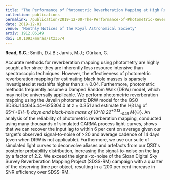 ```yaml
---
title: "The Performance of Photometric Reverberation Mapping at High Redshift and the Reliability of Damped Random Walk Models"
collection: publications
permalink: /publication/2019-12-00-The-Performance-of-Photometric-Reverberation-Mapping-at-High-Redshift-and-the-Reliability-of-Damped-Random-Walk-Models
date: 2019-12-01
venue: 'Monthly Notices of the Royal Astronomical Society'
arxiv: 1912.06149
doi: 10.1093/mnras/stz3574
---
```

 **Read, S.C.**; Smith, D.J.B.; Jarvis, M.J.; Gürkan, G.

 Accurate methods for reverberation mapping using photometry are highly
sought after since they are inherently less resource intensive than
spectroscopic techniques. However, the effectiveness of photometric
reverberation mapping for estimating black hole masses is sparsely
investigated at redshifts higher than z ≈ 0.04. Furthermore, photometric
methods frequently assume a Damped Random Walk (DRW) model, which may
not be universally applicable. We perform photometric reverberation
mapping using the Javelin photometric DRW model for the QSO
SDSSJ144645.44+625304.0 at z = 0.351 and estimate the Hβ lag of
65\^{+6}*{-1} days and black-hole mass of
10\^{8.22<SUP>+0.13</SUP><SUB>-0.15</SUB> M*{☉}. An analysis of the
reliability of photometric reverberation mapping, conducted using many
thousands of simulated CARMA process light-curves, shows that we can
recover the input lag to within 6 per cent on average given our target's
observed signal-to-noise of \>20 and average cadence of 14 days (even
when DRW is not applicable). Furthermore, we use our suite of simulated
light curves to deconvolve aliases and artefacts from our QSO's
posterior probability distribution, increasing the signal-to-noise on
the lag by a factor of ̃2.2. We exceed the signal-to-noise of the Sloan
Digital Sky Survey Reverberation Mapping Project (SDSS-RM) campaign with
a quarter of the observing time per object, resulting in a ̃ 200 per cent
increase in SNR efficiency over SDSS-RM.

